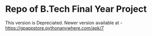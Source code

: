 # Repo of B.Tech Final Year Project
This version is Depreciated.
Newer version available at -
https://gpappstore.pythonanywhere.com/apk/7
